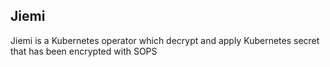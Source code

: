 ## Jiemi

Jiemi is a Kubernetes operator which decrypt and apply Kubernetes secret that has been encrypted with SOPS